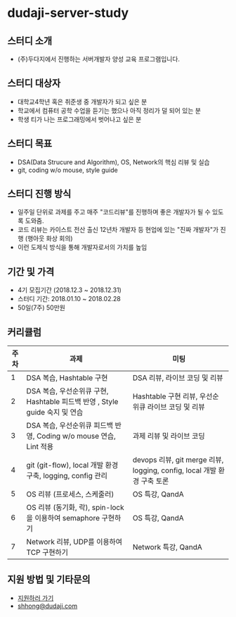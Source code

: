 # dudaji-server-study

## 스터디 소개

- (주)두다지에서 진행하는 서버개발자 양성 교육 프로그램입니다.

## 스터디 대상자

- 대학교4학년 혹은 취준생 중 개발자가 되고 싶은 분
- 학교에서 컴퓨터 공학 수업을 듣기는 했으나 아직 정리가 덜 되어 있는 분
- 학생 티가 나는 프로그래밍에서 벗어나고 싶은 분

## 스터디 목표

- DSA(Data Strucure and Algorithm), OS, Network의 핵심 리뷰 및 실습
- git, coding w/o mouse, style guide

## 스터디 진행 방식

- 일주일 단위로 과제를 주고 매주 "코드리뷰"를 진행하며 좋은 개발자가 될 수 있도록 도와줌.
- 코드 리뷰는 카이스트 전산 출신 12년차 개발자 등 현업에 있는 "진짜 개발자"가 진행 (행아웃 화상 회의)
- 이런 도제식 방식을 통해 개발자로서의 가치를 높임

## 기간 및 가격

- 4기 모집기간 (2018.12.3 ~ 2018.12.31)
- 스터디 기간: 2018.01.10 ~ 2018.02.28
- 50일(7주) 50만원

## 커리큘럼

| 주차 | 과제                                                                        | 미팅                                                                    |
| ---- | --------------------------------------------------------------------------- | ----------------------------------------------------------------------- |
| 1    | DSA 복습, Hashtable 구현                                                    | DSA 리뷰, 라이브 코딩 및 리뷰                                           |
| 2    | DSA 복습, 우선순위큐 구현, Hashtable 피드백 반영 , Style guide 숙지 및 연습 | Hashtable 구현 리뷰, 우선순위큐 라이브 코딩 및 리뷰                     |
| 3    | DSA 복습, 우선순위큐 피드백 반영, Coding w/o mouse 연습, Lint 적용          | 과제 리뷰 및 라이브 코딩                                                |
| 4    | git (git-flow), local 개발 환경 구축, logging, config 관리                  | devops 리뷰, git merge 리뷰, logging, config, local 개발 환경 구축 토론 |
| 5    | OS 리뷰 (프로세스, 스케줄러)                                                | OS 특강, QandA                                                          |
| 6    | OS 리뷰 (동기화, 락), spin-lock을 이용하여 semaphore 구현하기               | OS 특강, QandA                                                          |
| 7    | Network 리뷰, UDP를 이용하여 TCP 구현하기                                   | Network 특강, QandA                                                     |

## 지원 방법 및 기타문의

- [지원하러 가기 ](https://docs.google.com/forms/d/1zhTsZ3rHI4FWP5crTqSLHa_CXBRz_Cxc8G10KtGyVek/viewform)
- shhong@dudaji.com
